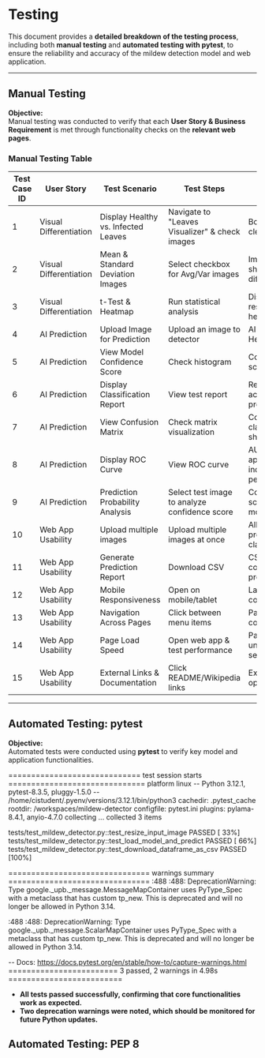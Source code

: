# **Testing**

This document provides a **detailed breakdown of the testing process**, including both **manual testing** and **automated testing with pytest**, to ensure the reliability and accuracy of the mildew detection model and web application.

---

## **Manual Testing**
**Objective:**  
Manual testing was conducted to verify that each **User Story & Business Requirement** is met through functionality checks on the **relevant web pages**.

### Manual Testing Table

| **Test Case ID** | **User Story** | **Test Scenario** | **Test Steps** | **Expected Outcome** | **Web Page** | **Result** |
|-----------------|--------------|---------------|------------|----------------|----------|---------|
| 1 | Visual Differentiation | Display Healthy vs. Infected Leaves | Navigate to "Leaves Visualizer" & check images | Both images are clearly shown | **Leaves Visualizer** | Pass |
| 2 | Visual Differentiation | Mean & Standard Deviation Images | Select checkbox for Avg/Var images | Images load & show visual differences | **Leaves Visualizer** | Pass |
| 3 | Visual Differentiation | t-Test & Heatmap | Run statistical analysis | Displayed test results & heatmap | **Leaves Visualizer** | Pass |
| 4 | AI Prediction | Upload Image for Prediction | Upload an image to detector | AI classifies as Healthy/Infected | **Mildew Detector** | Pass |
| 5 | AI Prediction | View Model Confidence Score | Check histogram | Confidence score displayed | **ML Performance Metrics** | Pass |
| 6 | AI Prediction | Display Classification Report | View test report | Report shows accuracy, precision, recall | **ML Performance Metrics** | Pass |
| 7 | AI Prediction | View Confusion Matrix | Check matrix visualization | Correct classifications shown | **ML Performance Metrics** | Pass |
| 8 | AI Prediction | Display ROC Curve | View ROC curve | AUC score appears, indicating model performance | **ML Performance Metrics** | Pass |
| 9 | AI Prediction | Prediction Probability Analysis | Select test image to analyze confidence score | Confidence score reflects model reliability | **Mildew Detector** | Pass |
| 10 | Web App Usability | Upload multiple images | Upload multiple images at once | All images processed & classified | **Mildew Detector** | Pass |
| 11 | Web App Usability | Generate Prediction Report | Download CSV | CSV file correctly saves predictions | **Mildew Detector** | Pass |
| 12 | Web App Usability | Mobile Responsiveness | Open on mobile/tablet | Layout adjusts correctly | **All Pages** | Pass |
| 13 | Web App Usability | Navigation Across Pages | Click between menu items | Pages load correctly | **All Pages** | Pass |
| 14 | Web App Usability | Page Load Speed | Open web app & test performance | Pages load in under 3 seconds | **All Pages** | Pass |
| 15 | Web App Usability | External Links & Documentation | Click README/Wikipedia links | External links open correctly | **Quick Project Summary** | Pass |

---

## **Automated Testing: pytest**
**Objective:**  
Automated tests were conducted using **pytest** to verify key model and application functionalities.


============================= test session starts ==============================
platform linux -- Python 3.12.1, pytest-8.3.5, pluggy-1.5.0 -- /home/cistudent/.pyenv/versions/3.12.1/bin/python3
cachedir: .pytest_cache
rootdir: /workspaces/mildew-detector
configfile: pytest.ini
plugins: pylama-8.4.1, anyio-4.7.0
collecting ... collected 3 items

tests/test_mildew_detector.py::test_resize_input_image PASSED            [ 33%]
tests/test_mildew_detector.py::test_load_model_and_predict PASSED        [ 66%]
tests/test_mildew_detector.py::test_download_dataframe_as_csv PASSED     [100%]

=============================== warnings summary ===============================
<frozen importlib._bootstrap>:488
  <frozen importlib._bootstrap>:488: DeprecationWarning: Type google._upb._message.MessageMapContainer uses PyType_Spec with a metaclass that has custom tp_new. This is deprecated and will no longer be allowed in Python 3.14.

<frozen importlib._bootstrap>:488
  <frozen importlib._bootstrap>:488: DeprecationWarning: Type google._upb._message.ScalarMapContainer uses PyType_Spec with a metaclass that has custom tp_new. This is deprecated and will no longer be allowed in Python 3.14.

-- Docs: https://docs.pytest.org/en/stable/how-to/capture-warnings.html
======================== 3 passed, 2 warnings in 4.98s =========================

- **All tests passed successfully, confirming that core functionalities work as expected.**
- **Two deprecation warnings were noted, which should be monitored for future Python updates.**

## **Automated Testing: PEP 8**
